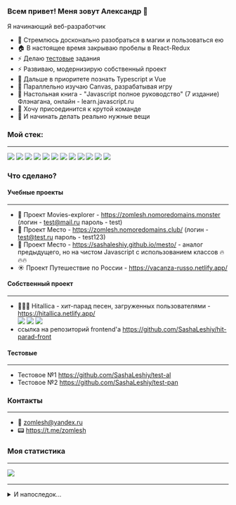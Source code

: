 ### Всем привет! Меня зовут Александр 👋

Я начинающий веб-разработчик

- 🔭 Стремлюсь досконально разобраться в магии и пользоваться ею
- 🏠 В настоящее время закрываю пробелы в React-Redux
- ⚡ Делаю [тестовые](#тестовые) задания
- ⚡ Развиваю, модернизирую собственный проект
- 🏫 Дальше в приоритете познать Typescript и Vue
- 🏫 Параллельно изучаю Canvas, разрабатывая игру
- 📖 Настольная книга - "Javascript полное руководство" (7 издание) Флэнагана, онлайн - learn.javascript.ru
- 💪 Хочу присоединится к крутой команде
- 🚀 И начинать делать реально нужные вещи  

### Мой стек:

---

<img src='https://img.shields.io/badge/HTML5-E34F26?style=for-the-badge&logo=html5&logoColor=white'> <img src='https://img.shields.io/badge/CSS3-1572B6?style=for-the-badge&logo=css3&logoColor=white'> <img src='https://img.shields.io/badge/figma-%23F24E1E.svg?style=for-the-badge&logo=figma&logoColor=white' > <img src='https://img.shields.io/badge/JavaScript-F7DF1E?style=for-the-badge&logo=javascript&logoColor=black' > <img src='https://img.shields.io/badge/React-20232A?style=for-the-badge&logo=react&logoColor=61DAFB' > <img src='https://img.shields.io/badge/Redux-593D88?style=for-the-badge&logo=redux&logoColor=white'> <img src='https://img.shields.io/badge/Node.js-43853D?style=for-the-badge&logo=node.js&logoColor=white' > <img src='https://img.shields.io/badge/Express.js-404D59?style=for-the-badge' > <img src='https://img.shields.io/badge/MongoDB-4EA94B?style=for-the-badge&logo=mongodb&logoColor=white'> <img src='https://img.shields.io/badge/webstorm-143?style=for-the-badge&logo=webstorm&logoColor=white&color=black'> <img src='https://img.shields.io/badge/GitHub-100000?style=for-the-badge&logo=github&logoColor=white' > <img src='https://img.shields.io/badge/Slack-4A154B?style=for-the-badge&logo=slack&logoColor=white' >

### Что сделано?

#### Учебные проекты

---

- 🎥 Проект Movies-explorer - https://zomlesh.nomoredomains.monster (логин - test@mail.ru пароль - test)
- 🏰 Проект Место - https://zomlesh.nomoredomains.club/ (логин - test@test.ru пароль - test123)
- 🏰 Проект Место - https://sashaleshiy.github.io/mesto/ - аналог предыдущего, но на чистом Javascript c использованием классов 🔥🔥🔥
- ☀️ Проект Путешествие по России - https://vacanza-russo.netlify.app/

#### Собственный проект

---

- 🤘🤘🤘 Hitallica - хит-парад песен, загруженных пользователями - https://hitallica.netlify.app/  
<img src='https://img.shields.io/badge/Redux-593D88?style=for-the-badge&logo=redux&logoColor=white'> <img src='https://img.shields.io/badge/React-20232A?style=for-the-badge&logo=react&logoColor=61DAFB' > <img src='https://img.shields.io/badge/Netlify-00C7B7?style=for-the-badge&logo=netlify&logoColor=white' >
- ссылка на репозиторий frontend'а https://github.com/SashaLeshiy/hit-parad-front

#### Тестовые

---

- Тестовое №1 https://github.com/SashaLeshiy/test-al
- Тестовое №2 https://github.com/SashaLeshiy/test-pan

### Контакты

---
- 📧 zomlesh@yandex.ru
- 📟 https://t.me/zomlesh 

### Моя статистика
---

<img src='https://github-readme-stats.vercel.app/api?username=SashaLeshiy' >

---

<details>
  <summary>И напоследок...</summary>
  
  Спасибо, что изучили мой профиль!
  
  
  ![bart-like](./simpsons-dance.gif)
  
</details>


<!--
**SashaLeshiy/SashaLeshiy** is a ✨ _special_ ✨ repository because its `README.md` (this file) appears on your GitHub profile.

Here are some ideas to get you started:

- 🔭 I’m currently working on ...
- 🌱 I’m currently learning ...
- 👯 I’m looking to collaborate on ...
- 🤔 I’m looking for help with ...
- 💬 Ask me about ...
- 📫 How to reach me: ...
- 😄 Pronouns: ...
- ⚡ Fun fact: ...
-->
